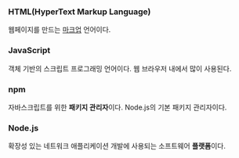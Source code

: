 ### HTML(HyperText Markup Language)
웹페이지를 만드는 [마크업](https://github.com/autroshot/studyroom/blob/main/00-%EA%B0%9C%EB%85%90,%20%EC%9A%A9%EC%96%B4%20%EC%A0%95%EB%A6%AC/01-%EC%9A%A9%EC%96%B4.md#%EB%A7%88%ED%81%AC%EC%97%85) 언어이다.

### JavaScript
객체 기반의 스크립트 프로그래밍 언어이다. 웹 브라우저 내에서 많이 사용된다.

### npm
자바스크립트를 위한 **패키지 관리자**이다. Node.js의 기본 패키지 관리자이다.

### Node.js
확장성 있는 네트워크 애플리케이션 개발에 사용되는 소프트웨어 **플랫폼**이다.
